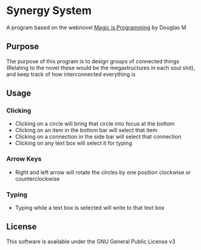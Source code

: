 # Synergy System
A program based on the webnovel [Magic is Programming](https://www.royalroad.com/fiction/69938/magic-is-programming) by Douglas M

## Purpose
The purpose of this program is to design groups of connected things (Relating to the novel these would be the megastructures in each soul slot), and keep track of how interconnected everything is

## Usage
### Clicking
- Clicking on a circle will bring that circle into focus at the bottom
- Clicking on an item in the bottom bar will select that item
- Clicking on a connection in the side bar will select that connection
- Clicking on any text box will select it for typing

### Arrow Keys
- Right and left arrow will rotate the circles by one position clockwise or counterclockwise

### Typing
- Typing while a text box is selected will write to that text box

## License
This software is available under the GNU General Public License v3
